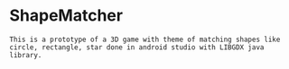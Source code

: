 # ShapeMatcher
	This is a prototype of a 3D game with theme of matching shapes like circle, rectangle, star done in android studio with LIBGDX java library. 
	
